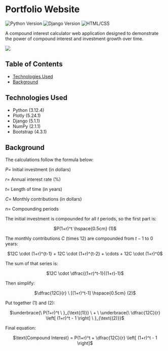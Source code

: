 # Portfolio Website

![Python Version](https://img.shields.io/badge/Python-3.12.4-3670A0.svg)
![Django Version](https://img.shields.io/badge/Django-5.1.1-092e20.svg)
![HTML/CSS](https://img.shields.io/badge/HTML/CSS-61dafb.svg)

A compound interest calculator web application designed to demonstrate the power of compound interest and investment growth over time.

<a href="https://compoundinterestvisualizer" target="_blank"><img src="https://img.shields.io/badge/Website-6da360?style=for-the-badge&logo=Django"></a>

## Table of Contents
- [Technologies Used](#technologies-used)
- [Background](#background)


## Technologies Used<a name="technologies-used"></a>
- Python (3.12.4)
- Plotly (5.24.1)
- Django (5.1.1)
- NumPy (2.1.1)
- Bootstrap (4.3.1)


## Background <a name="background"></a>
The calculations follow the formula below:

$P =$ Initial investment (in dollars)

$r =$ Annual interest rate (%)

$t =$ Length of time (in years)

$C =$ Monthly contributions (in dollars)

$n =$ Compounding periods

The initial investment is compounded for all $t$ periods, so the first part is:

<p align="center"> $P(1+r)^t \hspace{0.5cm} (1)$

The monthly contributions $C$ (times 12) are compounded from $t − 1$ to $0$ years:

<p align="center"> $12C \cdot (1+r)^{t-1} + 12C \cdot (1+r)^{t-2} + \cdots + 12C \cdot (1+r)^0$

The sum of that series is:

<p align="center"> $12C \cdot \dfrac{(1+r)^t-1}{(1+r)-1}$

Then simplify:

<p align="center"> $\dfrac{12C}{r} \ [(1+r)^t-1] \hspace{0.5cm} (2)$

Put together $(1)$ and $(2)$:

<p align="center"> $\underbrace{\ P(1+r)^t \ }_{\text{(1)}} \ + \ \underbrace{\ \dfrac{12C}{r} \left[ (1+r)^t - 1 \right] \ }_{\text{(2)}}$

Final equation:

<p align="center"> $\text{Compound Interest} = P(1+r)^t + \dfrac{12C}{r} \left[ (1+r)^t - 1 \right]$
